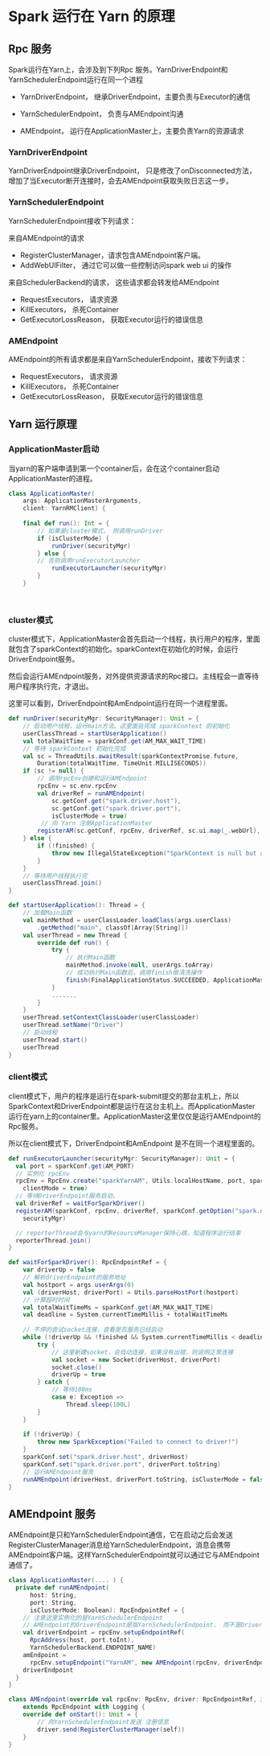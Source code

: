 # Spark 运行在 Yarn 的原理 #

## Rpc 服务 ##

Spark运行在Yarn上，会涉及到下列Rpc 服务。YarnDriverEndpoint和YarnSchedulerEndpoint运行在同一个进程

* YarnDriverEndpoint， 继承DriverEndpoint，主要负责与Executor的通信

* YarnSchedulerEndpoint， 负责与AMEndpoint沟通

* AMEndpoint， 运行在ApplicationMaster上，主要负责Yarn的资源请求


### YarnDriverEndpoint ###

YarnDriverEndpoint继承DriverEndpoint， 只是修改了onDisconnected方法，增加了当Executor断开连接时，会去AMEndpoint获取失败日志这一步。

### YarnSchedulerEndpoint ###

YarnSchedulerEndpoint接收下列请求：

来自AMEndpoint的请求

* RegisterClusterManager，请求包含AMEndpoint客户端。
* AddWebUIFilter， 通过它可以做一些控制访问spark web ui 的操作

来自SchedulerBackend的请求， 这些请求都会转发给AMEndpoint

* RequestExecutors， 请求资源
* KillExecutors， 杀死Container
* GetExecutorLossReason， 获取Executor运行的错误信息 

### AMEndpoint ###

AMEndpoint的所有请求都是来自YarnSchedulerEndpoint，接收下列请求：

- RequestExecutors， 请求资源
- KillExecutors， 杀死Container
- GetExecutorLossReason， 获取Executor运行的错误信息 

## Yarn 运行原理 ##

### ApplicationMaster启动 ###

当yarn的客户端申请到第一个container后，会在这个container启动ApplicationMaster的进程。

```scala
class ApplicationMaster(
    args: ApplicationMasterArguments,
    client: YarnRMClient) {
    
    final def run(): Int = {
    	// 如果是cluster模式， 则调用runDriver
    	if (isClusterMode) {
        	runDriver(securityMgr)
      	} else {
      	// 否则调用runExecutorLauncher
	        runExecutorLauncher(securityMgr)
    	}
    }

					
```

### cluster模式 ###

cluster模式下，ApplicationMaster会首先启动一个线程，执行用户的程序，里面就包含了sparkContext的初始化。sparkContext在初始化的时候，会运行DriverEndpoint服务。

然后会运行AMEndpoint服务，对外提供资源请求的Rpc接口。主线程会一直等待用户程序执行完，才退出。

这里可以看到，DriverEndpoint和AmEndpoint运行在同一个进程里面。

```scala
def runDriver(securityMgr: SecurityManager): Unit = {
    // 启动用户线程，运行main方法。这里面会完成 sparkContext 的初始化
	userClassThread = startUserApplication()
	val totalWaitTime = sparkConf.get(AM_MAX_WAIT_TIME)
	// 等待 sparkContext 初始化完成
	val sc = ThreadUtils.awaitResult(sparkContextPromise.future,
    	Duration(totalWaitTime, TimeUnit.MILLISECONDS))
    if (sc != null) {
        // 调用rpcEnv创建和运行AMEndpoint
    	rpcEnv = sc.env.rpcEnv
		val driverRef = runAMEndpoint(
         	sc.getConf.get("spark.driver.host"),
      		sc.getConf.get("spark.driver.port"),
      		isClusterMode = true)
         // 向 Yarn 注册ApplicationMaster
		registerAM(sc.getConf, rpcEnv, driverRef, sc.ui.map(_.webUrl), securityMgr)
	} else {
        if (!finished) {
      		throw new IllegalStateException("SparkContext is null but app is still running!")
    	}
	}
	// 等待用户线程执行完
	userClassThread.join()	
}

def startUserApplication(): Thread = {
	// 加载Main函数
	val mainMethod = userClassLoader.loadClass(args.userClass)
		.getMethod("main", classOf[Array[String]])
	val userThread = new Thread {
		override def run() {
			try {
				// 执行Main函数
				mainMethod.invoke(null, userArgs.toArray)
				// 成功执行Main函数后，调用finish做清洗操作
				finish(FinalApplicationStatus.SUCCEEDED, ApplicationMaster.EXIT_SUCCESS)
			}
			.......
		}
	}
	userThread.setContextClassLoader(userClassLoader)
	userThread.setName("Driver")
	// 启动线程
	userThread.start()
	userThread
}
```


 ### client模式 ###

client模式下，用户的程序是运行在spark-submit提交的那台主机上，所以SparkContext和DriverEndpoint都是运行在这台主机上。而ApplicationMaster运行在yarn上的container里。ApplicationMaster这里仅仅是运行AMEndpoint的Rpc服务。

所以在client模式下，DriverEndpoint和AmEndpoint 是不在同一个进程里面的。

```scala
def runExecutorLauncher(securityMgr: SecurityManager): Unit = {
  val port = sparkConf.get(AM_PORT)
  // 实例化 rpcEnv
  rpcEnv = RpcEnv.create("sparkYarnAM", Utils.localHostName, port, sparkConf, securityMgr,
    clientMode = true)
  // 等待DriverEndpoint服务启动，
  val driverRef = waitForSparkDriver()
  registerAM(sparkConf, rpcEnv, driverRef, sparkConf.getOption("spark.driver.appUIAddress"),
    securityMgr)

  // reporterThread会与yarn的ResourceManager保持心跳，知道程序运行结束
  reporterThread.join()
}

def waitForSparkDriver(): RpcEndpointRef = {
    var driverUp = false
    // 解析driverEndpoint的服务地址
    val hostport = args.userArgs(0)
    val (driverHost, driverPort) = Utils.parseHostPort(hostport)
    // 计算超时时间
    val totalWaitTimeMs = sparkConf.get(AM_MAX_WAIT_TIME)
    val deadline = System.currentTimeMillis + totalWaitTimeMs
    
    // 不停的尝试socket连接，查看是否服务已经启动
    while (!driverUp && !finished && System.currentTimeMillis < deadline) {
    	try {
            // 这里新建socket，会自动连接，如果没有出错，则说明正常连接
            val socket = new Socket(driverHost, driverPort)
            socket.close()
            driverUp = true
        } catch {
            // 等待100ms
            case e: Exception =>
            	Thread.sleep(100L)
        }
    }
    
    if (!driverUp) {
    	throw new SparkException("Failed to connect to driver!")
    }
    sparkConf.set("spark.driver.host", driverHost)
    sparkConf.set("spark.driver.port", driverPort.toString)
    // 运行AMEndpoint服务
    runAMEndpoint(driverHost, driverPort.toString, isClusterMode = false)
}
```



## AMEndpoint 服务 ##

AMEndpoint是只和YarnSchedulerEndpoint通信，它在启动之后会发送RegisterClusterManager消息给YarnSchedulerEndpoint，消息会携带AMEndpoint客户端。这样YarnSchedulerEndpoint就可以通过它与AMEndpoint通信了。

```scala
class ApplicationMaster(.... ) {
  private def runAMEndpoint(
      host: String,
      port: String,
      isClusterMode: Boolean): RpcEndpointRef = {
    // 注意这里实例化的是YarnSchedulerEndpoint
    // AMEndpoint的driverEndpoint是指YarnSchedulerEndpoint， 而不是DriverEndpoint
    val driverEndpoint = rpcEnv.setupEndpointRef(
      RpcAddress(host, port.toInt),
      YarnSchedulerBackend.ENDPOINT_NAME)
    amEndpoint =
      rpcEnv.setupEndpoint("YarnAM", new AMEndpoint(rpcEnv, driverEndpoint, isClusterMode))
    driverEndpoint
  }
}

class AMEndpoint(override val rpcEnv: RpcEnv, driver: RpcEndpointRef, isClusterMode: Boolean)
  	extends RpcEndpoint with Logging {
  	override def onStart(): Unit = {
    	// 向YarnSchedulerEndpoint发送 注册信息
    	driver.send(RegisterClusterManager(self))
  	}
}
```

